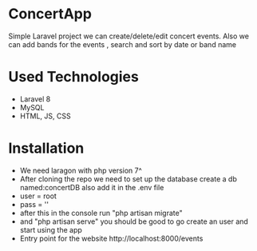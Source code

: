 # ConcertApp 
Simple Laravel project we can create/delete/edit concert events. 
Also we can add bands for the events , search and sort by date or band name 
# Used Technologies
- Laravel 8
- MySQL
- HTML, JS, CSS
# Installation 
- We need laragon with php version 7^
- After cloning the repo we need to set up the database create a db named:concertDB also add it in the .env file
- user = root 
- pass = ''
- after this in the console run "php artisan migrate"
- and "php artisan serve" you should be good to go create an user and start using the app
- Entry point for the website http://localhost:8000/events

